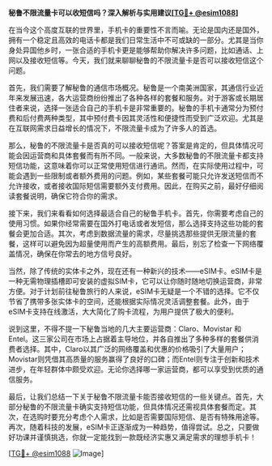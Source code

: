 **秘鲁不限流量卡可以收短信吗？深入解析与实用建议[[TG💪+ @esim1088](https://t.me/s/esim1088)]**

在当今这个高度互联的世界里，手机卡的重要性不言而喻。无论是国内还是国外，拥有一个稳定且高效的电话卡都是我们日常生活中不可或缺的一部分。尤其是当你身处异国他乡时，一张合适的手机卡更是能够帮助你解决许多问题，比如通话、上网以及接收短信等。今天，我们就来聊聊秘鲁的不限流量卡是否可以接收短信这个问题。

首先，我们需要了解秘鲁的通信市场概况。秘鲁是一个南美洲国家，其通信行业近年来发展迅速，各大运营商纷纷推出了各种各样的套餐和服务。对于游客或长期居住者来说，选择一张适合自己的手机卡是非常重要的。秘鲁的手机卡通常分为预付费和后付费两种类型，其中预付费卡因其灵活性和便捷性而受到广泛欢迎。尤其是在互联网需求日益增长的情况下，不限流量卡成为了许多人的首选。

那么，秘鲁的不限流量卡是否真的可以接收短信呢？答案是肯定的，但具体情况可能会因运营商和具体套餐而有所不同。一般来说，大多数秘鲁的不限流量卡都支持短信功能，这意味着你可以正常使用短信进行通讯。然而，在实际使用过程中，可能会遇到一些限制或者额外费用的问题。例如，某些套餐可能只允许发送短信而不允许接收，或者接收国际短信需要额外支付费用。因此，在购买之前，最好仔细阅读套餐说明，确保它符合你的需求。

接下来，我们来看看如何选择最适合自己的秘鲁手机卡。首先，你需要考虑自己的使用习惯。如果你经常需要在国外打电话或者发短信，那么选择支持这些功能的套餐会更加合适。其次，考虑到数据流量的需求，尽量挑选那些提供无限流量的套餐，这样可以避免因为超量使用而产生的高额费用。最后，别忘了检查一下网络覆盖情况，确保在你常去的地方信号良好。

当然，除了传统的实体卡之外，现在还有一种新兴的技术——eSIM卡。eSIM卡是一种无需物理插槽即可安装的虚拟SIM卡，它可以让你随时随地切换运营商，非常方便。对于计划前往秘鲁旅行的人来说，eSIM卡无疑是一个不错的选择。它不仅节省了携带多张实体卡的空间，还能根据实际情况灵活调整套餐。此外，由于eSIM卡支持在线激活，大大简化了购卡流程，为用户提供了极大的便利。

说到这里，不得不提一下秘鲁当地的几大主要运营商：Claro、Movistar 和 Entel。这三家公司在市场上占据着主导地位，并各自推出了多种多样的套餐供消费者选择。其中，Claro以其广泛的网络覆盖和优惠的价格吸引了大量用户；Movistar则凭借其高质量的服务赢得了良好的口碑；而Entel则专注于创新和技术进步，在年轻群体中颇受欢迎。无论你选择哪一家运营商，都可以享受到优质的通信服务。

最后，让我们总结一下关于秘鲁不限流量卡能否接收短信的一些关键点。首先，大部分秘鲁的不限流量卡确实支持短信功能，但具体情况还需视具体套餐而定。其次，在选购时要充分考虑个人需求，比如是否需要国际短信、是否有特殊用途等。再次，随着科技的发展，eSIM卡正逐渐成为一种趋势，值得尝试。总之，只要做好功课并谨慎挑选，你就一定能找到一款既经济实惠又满足需求的理想手机卡！

[[TG💪+ @esim1088](https://t.me/s/esim1088) ![Image](https://i.postimg.cc/4NQfJmqS/Snipaste-2025-05-13-00-14-12.png)]
